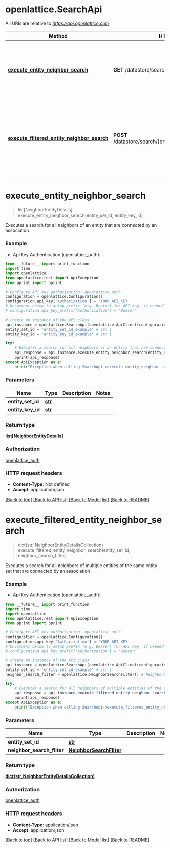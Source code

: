 # openlattice.SearchApi

All URIs are relative to *https://api.openlattice.com*

Method | HTTP request | Description
------------- | ------------- | -------------
[**execute_entity_neighbor_search**](SearchApi.md#execute_entity_neighbor_search) | **GET** /datastore/search/{entitySetId}/{entityKeyId} | Executes a search for all neighbors of an entity that are connected by an association
[**execute_filtered_entity_neighbor_search**](SearchApi.md#execute_filtered_entity_neighbor_search) | **POST** /datastore/search/{entitySetId}/neighbors/advanced | Executes a search for all neighbors of multiple entities of the same entity set that are connected by an association


# **execute_entity_neighbor_search**
> list[NeighborEntityDetails] execute_entity_neighbor_search(entity_set_id, entity_key_id)

Executes a search for all neighbors of an entity that are connected by an association

### Example

* Api Key Authentication (openlattice_auth): 
```python
from __future__ import print_function
import time
import openlattice
from openlattice.rest import ApiException
from pprint import pprint

# Configure API key authorization: openlattice_auth
configuration = openlattice.Configuration()
configuration.api_key['Authorization'] = 'YOUR_API_KEY'
# Uncomment below to setup prefix (e.g. Bearer) for API key, if needed
# configuration.api_key_prefix['Authorization'] = 'Bearer'

# create an instance of the API class
api_instance = openlattice.SearchApi(openlattice.ApiClient(configuration))
entity_set_id = 'entity_set_id_example' # str | 
entity_key_id = 'entity_key_id_example' # str | 

try:
    # Executes a search for all neighbors of an entity that are connected by an association
    api_response = api_instance.execute_entity_neighbor_search(entity_set_id, entity_key_id)
    pprint(api_response)
except ApiException as e:
    print("Exception when calling SearchApi->execute_entity_neighbor_search: %s\n" % e)
```

### Parameters

Name | Type | Description  | Notes
------------- | ------------- | ------------- | -------------
 **entity_set_id** | [**str**](.md)|  | 
 **entity_key_id** | [**str**](.md)|  | 

### Return type

[**list[NeighborEntityDetails]**](NeighborEntityDetails.md)

### Authorization

[openlattice_auth](../README.md#openlattice_auth)

### HTTP request headers

 - **Content-Type**: Not defined
 - **Accept**: application/json

[[Back to top]](#) [[Back to API list]](../README.md#documentation-for-api-endpoints) [[Back to Model list]](../README.md#documentation-for-models) [[Back to README]](../README.md)

# **execute_filtered_entity_neighbor_search**
> dict(str, NeighborEntityDetailsCollection) execute_filtered_entity_neighbor_search(entity_set_id, neighbor_search_filter)

Executes a search for all neighbors of multiple entities of the same entity set that are connected by an association

### Example

* Api Key Authentication (openlattice_auth): 
```python
from __future__ import print_function
import time
import openlattice
from openlattice.rest import ApiException
from pprint import pprint

# Configure API key authorization: openlattice_auth
configuration = openlattice.Configuration()
configuration.api_key['Authorization'] = 'YOUR_API_KEY'
# Uncomment below to setup prefix (e.g. Bearer) for API key, if needed
# configuration.api_key_prefix['Authorization'] = 'Bearer'

# create an instance of the API class
api_instance = openlattice.SearchApi(openlattice.ApiClient(configuration))
entity_set_id = 'entity_set_id_example' # str | 
neighbor_search_filter = openlattice.NeighborSearchFilter() # NeighborSearchFilter | 

try:
    # Executes a search for all neighbors of multiple entities of the same entity set that are connected by an association
    api_response = api_instance.execute_filtered_entity_neighbor_search(entity_set_id, neighbor_search_filter)
    pprint(api_response)
except ApiException as e:
    print("Exception when calling SearchApi->execute_filtered_entity_neighbor_search: %s\n" % e)
```

### Parameters

Name | Type | Description  | Notes
------------- | ------------- | ------------- | -------------
 **entity_set_id** | [**str**](.md)|  | 
 **neighbor_search_filter** | [**NeighborSearchFilter**](NeighborSearchFilter.md)|  | 

### Return type

[**dict(str, NeighborEntityDetailsCollection)**](NeighborEntityDetailsCollection.md)

### Authorization

[openlattice_auth](../README.md#openlattice_auth)

### HTTP request headers

 - **Content-Type**: application/json
 - **Accept**: application/json

[[Back to top]](#) [[Back to API list]](../README.md#documentation-for-api-endpoints) [[Back to Model list]](../README.md#documentation-for-models) [[Back to README]](../README.md)

